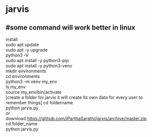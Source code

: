 # jarvis
#some command will work better in linux
----------------------------------------------------
install  
sudo apt update  
sudo apt -y upgrade  
python3 -V  
sudo apt install -y python3-pip  
sudo apt install -y python3-venv  
mkdir environments  
cd environments  
python3 -m venv my_env  
ls my_env  
source my_env/bin/activate  
[create a folder for jarvis it will create  its own data for every user to remember things]
cd foldername  
python jarvis.py  
or  
download  https://github.com/iParthaSarathi/jarvis/archive/master.zip   
cd folder_name  
python jarvis.py
